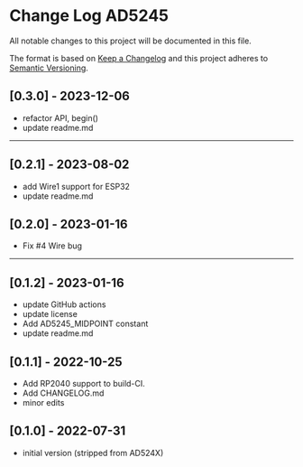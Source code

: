 # Change Log AD5245

All notable changes to this project will be documented in this file.

The format is based on [Keep a Changelog](http://keepachangelog.com/)
and this project adheres to [Semantic Versioning](http://semver.org/).


## [0.3.0] - 2023-12-06
- refactor API, begin()
- update readme.md

----

## [0.2.1] - 2023-08-02
- add Wire1 support for ESP32
- update readme.md

## [0.2.0] - 2023-01-16
- Fix #4 Wire bug

----

## [0.1.2] - 2023-01-16
- update GitHub actions
- update license
- Add AD5245_MIDPOINT constant
- update readme.md

## [0.1.1] - 2022-10-25
- Add RP2040 support to build-CI.
- Add CHANGELOG.md
- minor edits

## [0.1.0] - 2022-07-31
- initial version (stripped from AD524X)

